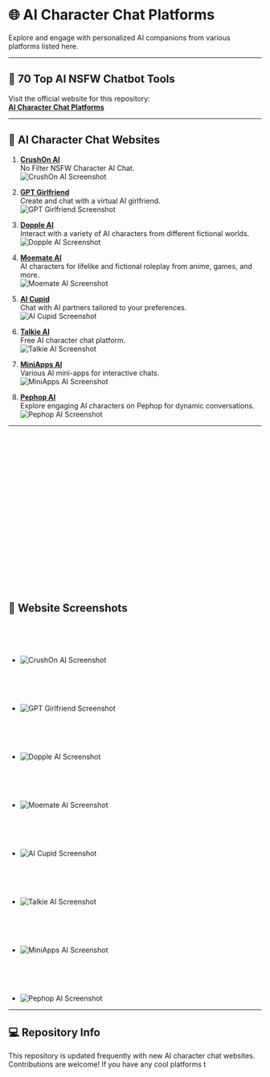 # 🌐 AI Character Chat Platforms

Explore and engage with personalized AI companions from various platforms listed here.

---

## 🔗 **70 Top AI NSFW Chatbot Tools**

Visit the official website for this repository:  
**[AI Character Chat Platforms](https://1all4outgaming.github.io/AI-Character-Chats/)**

---

## 📜 AI Character Chat Websites

1. **[CrushOn AI](https://crushon.ai)**  
   No Filter NSFW Character AI Chat.  
   ![CrushOn AI Screenshot](images/crushon.png)  


2. **[GPT Girlfriend](https://www.gptgirlfriend.online)**  
   Create and chat with a virtual AI girlfriend.  
   ![GPT Girlfriend Screenshot](images/gptgirlfriend.online.png)  


3. **[Dopple AI](https://beta.dopple.ai)**  
   Interact with a variety of AI characters from different fictional worlds.  
   ![Dopple AI Screenshot](images/beta.dopple.png)  


4. **[Moemate AI](https://www.moemate.io)**  
   AI characters for lifelike and fictional roleplay from anime, games, and more.  
   ![Moemate AI Screenshot](images/moemate.png)  


5. **[AI Cupid](https://www.aicupid.org)**  
   Chat with AI partners tailored to your preferences.  
   ![AI Cupid Screenshot](images/aicupid.png)  


6. **[Talkie AI](https://www.talkie-ai.com)**  
   Free AI character chat platform.  
   ![Talkie AI Screenshot](images/talkie-ai.png)  


7. **[MiniApps AI](https://miniapps.ai)**  
   Various AI mini-apps for interactive chats.  
   ![MiniApps AI Screenshot](images/miniapps.png)  


8. **[Pephop AI](https://pephop.ai)**  
   Explore engaging AI characters on Pephop for dynamic conversations.  
   ![Pephop AI Screenshot](images/pephop.ai.png)  

---
<br><br><br><br><br><br><br><br><br><br><br><br><br><br><br><br><br><br>
## 📸 Website Screenshots

<br><br><br>

- ![CrushOn AI Screenshot](images/crushon.png)

<br><br><br>

- ![GPT Girlfriend Screenshot](images/gptgirlfriend.online.png)

<br><br><br>

- ![Dopple AI Screenshot](images/beta.dopple.png)

<br><br><br>

- ![Moemate AI Screenshot](images/moemate.png)

<br><br><br>

- ![AI Cupid Screenshot](images/aicupid.png)

<br><br><br>

- ![Talkie AI Screenshot](images/talkie-ai.png)

<br><br><br>

- ![MiniApps AI Screenshot](images/miniapps.png)

<br><br><br>

- ![Pephop AI Screenshot](images/pephop.ai.png)

---

## 💻 Repository Info

This repository is updated frequently with new AI character chat websites. Contributions are welcome! If you have any cool platforms t

